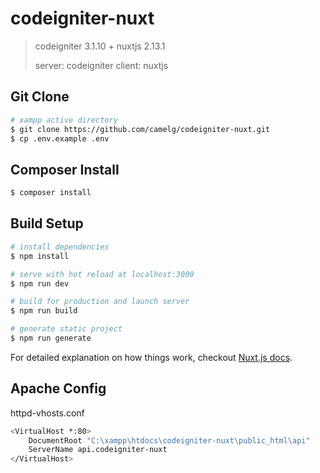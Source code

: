 # codeigniter-nuxt

> codeigniter 3.1.10 + nuxtjs 2.13.1
>
> server: codeigniter
> client: nuxtjs

## Git Clone

```bash
# xampp active directory
$ git clone https://github.com/camelg/codeigniter-nuxt.git
$ cp .env.example .env
```

## Composer Install

```bash
$ composer install
```

## Build Setup

```bash
# install dependencies
$ npm install

# serve with hot reload at localhost:3000
$ npm run dev

# build for production and launch server
$ npm run build

# generate static project
$ npm run generate
```

For detailed explanation on how things work, checkout [Nuxt.js docs](https://nuxtjs.org).

## Apache Config

httpd-vhosts.conf

```bash
<VirtualHost *:80>
    DocumentRoot "C:\xampp\htdocs\codeigniter-nuxt\public_html\api"
    ServerName api.codeigniter-nuxt
</VirtualHost>
```
